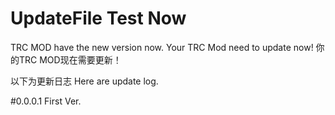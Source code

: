 # UpdateFile Test Now
TRC MOD have the new version now.
Your TRC Mod need to update now!
你的TRC MOD现在需要更新！

以下为更新日志 Here are update log.

#0.0.0.1 First Ver.
